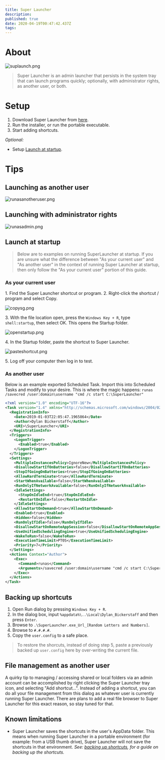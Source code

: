 ```yaml
---
title: Super Launcher
description: 
published: true
date: 2020-04-19T00:47:42.437Z
tags: 
---
```


# About

![suplaunch.png](/assets/software/supersuite/superlauncher/suplaunch.png)

> Super Launcher is an admin launcher that persists in the system tray that can launch programs quickly; optionally, with administrator rights, as another user, or both.

# Setup

1. Download Super Launcher from [here](https://github.com/belowaverage-org/SuperLauncher/releases).
2. Run the installer, or run the portable executable.
3. Start adding shortcuts.

*Optional:*

* Setup [Launch at startup](#launch-at-startup).

# Tips

## Launching as another user

![runasanotheruser.png](/assets/software/supersuite/superlauncher/runasanotheruser.png)

## Launching with administrator rights

![runasadmin.png](/assets/software/supersuite/superlauncher/runasadmin.png)

## Launch at startup

>Below are to examples on running SuperLauncher at startup.
>If you are unsure what the difference between "As your current user" and "As another user" in the context of running Super Launcher at startup, then only follow the "As your current user" portion of this guide.

### As your current user

1\. Find the Super Launcher shortcut or program.
2\. Right-click the shortcut / program and select Copy.

![copysg.png](/assets/software/supersuite/superlauncher/copysg.png)

3\. With the file location open, press the `Windows Key + R`, type `shell:startup`, then select OK. This opens the Startup folder.

![openstartup.png](/assets/software/supersuite/superlauncher/openstartup.png)

4\. In the Startup folder, paste the shortcut to Super Launcher.

![pasteshortcut.png](/assets/software/supersuite/superlauncher/pasteshortcut.png)

5\. Log off your computer then log in to test.

### As another user

Below is an example exported Scheduled Task. Import this into Scheduled Tasks and modify to your desire. This is where the magic happens: `runas /savecred /user:domain\username "cmd /c start C:\SuperLauncher"`

```xml
<?xml version="1.0" encoding="UTF-16"?>
<Task version="1.4" xmlns="http://schemas.microsoft.com/windows/2004/02/mit/task">
  <RegistrationInfo>
    <Date>2019-01-03T22:05:47.1965864</Date>
    <Author>Dylan Bickerstaff</Author>
    <URI>\SuperLauncher</URI>
  </RegistrationInfo>
  <Triggers>
    <LogonTrigger>
      <Enabled>true</Enabled>
    </LogonTrigger>
  </Triggers>
  <Settings>
    <MultipleInstancesPolicy>IgnoreNew</MultipleInstancesPolicy>
    <DisallowStartIfOnBatteries>false</DisallowStartIfOnBatteries>
    <StopIfGoingOnBatteries>true</StopIfGoingOnBatteries>
    <AllowHardTerminate>true</AllowHardTerminate>
    <StartWhenAvailable>false</StartWhenAvailable>
    <RunOnlyIfNetworkAvailable>false</RunOnlyIfNetworkAvailable>
    <IdleSettings>
      <StopOnIdleEnd>true</StopOnIdleEnd>
      <RestartOnIdle>false</RestartOnIdle>
    </IdleSettings>
    <AllowStartOnDemand>true</AllowStartOnDemand>
    <Enabled>true</Enabled>
    <Hidden>false</Hidden>
    <RunOnlyIfIdle>false</RunOnlyIfIdle>
    <DisallowStartOnRemoteAppSession>false</DisallowStartOnRemoteAppSession>
    <UseUnifiedSchedulingEngine>true</UseUnifiedSchedulingEngine>
    <WakeToRun>false</WakeToRun>
    <ExecutionTimeLimit>PT0S</ExecutionTimeLimit>
    <Priority>7</Priority>
  </Settings>
  <Actions Context="Author">
    <Exec>
      <Command>runas</Command>
      <Arguments>/savecred /user:domain\username "cmd /c start C:\SuperLauncher"</Arguments>
    </Exec>
  </Actions>
</Task>
```

## Backing up shortcuts

1. Open Run dialog by pressing `Windows Key + R`.
2. In the dialog box, input `%appdata%\..\Local\Dylan_Bickerstaff` and then press `Enter`.
3. Browse to `.\SuperLauncher.exe_Url_[Random Letters and Numbers]`.
4. Browse to `#.#.#.#`.
5. Copy the `user.config` to a safe place.

> To restore the shorcuts, instead of doing step 5, paste a previously backed up `user.config` here by over-writing the current file.

## File management as another user

A quirky tip to managing / accessing shared or local folders via an admin account can be accomplished by right clicking the Super Launcher tray icon, and selecting "Add shortcut...". Instead of adding a shortcut, you can do all your file management from this dialog as whatever user is currently running Super Launcher.
There are plans to add a real file browser to Super Launcher for this exact reason, so stay tuned for that.

## Known limitations

* Super Launcher saves the shortcuts in the user's AppData folder. This means when running Super Launcher in a portable environment (for example: from a USB thumb drive), Super Launcher will not save the shortcuts in that environment. *See: [backing up shortcuts](#backing-up-shortcuts), for a guide on backing up the shortcuts.*